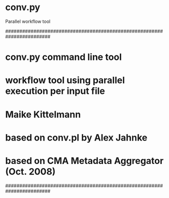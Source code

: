 # conv.py
Parallel workflow tool

########################################################################
# conv.py command line tool                                            #
# workflow tool using parallel execution per input file                #
# Maike Kittelmann                                                     #
# based on conv.pl by Alex Jahnke                                      #
# based on CMA Metadata Aggregator (Oct. 2008)                         #
########################################################################
